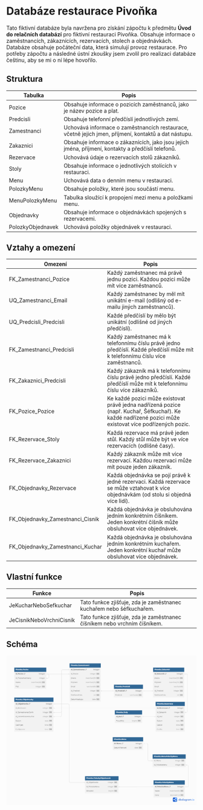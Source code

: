 # Databáze restaurace Pivoňka

Tato fiktivní databáze byla navržena pro získání zápočtu k předmětu **Úvod do relačních databází** pro fiktivní restauraci Pivoňka. Obsahuje informace o zaměstnancích, zákaznících, rezervacích, stolech a objednávkách. Databáze obsahuje počáteční data, která simulují provoz restaurace. Pro potřeby zápočtu a následné ústní zkoušky jsem zvolil pro realizaci databáze češtinu, aby se mi o ní lépe hovořilo.

## Struktura
| Tabulka           | Popis                                                                                                |
|-------------------|------------------------------------------------------------------------------------------------------|
| Pozice            | Obsahuje informace o pozicích zaměstnanců, jako je název pozice a plat.                              |
| Predcisli         | Obsahuje telefonní předčíslí jednotlivých zemí.                                                      |
| Zamestnanci       | Uchovává informace o zaměstnancích restaurace, včetně jejich jmen, příjmení, kontaktů a dat nástupu. |
| Zakaznici         | Obsahuje informace o zákaznících, jako jsou jejich jména, příjmení, kontakty a předčíslí telefonů.   |
| Rezervace         | Uchovává údaje o rezervacích stolů zákazníků.                                                        |
| Stoly             | Obsahuje informace o jednotlivých stolících v restauraci.                                            |
| Menu              | Uchovává data o denním menu v restauraci.                                                            |
| PolozkyMenu       | Obsahuje položky, které jsou součástí menu.                                                          |
| MenuPolozkyMenu   | Tabulka sloužící k propojení mezi menu a položkami menu.                                             |
| Objednavky        | Obsahuje informace o objednávkách spojených s rezervacemi.                                           |
| PolozkyObjednavek | Uchovává položky objednávek v restauraci.                                                            |

## Vztahy a omezení
| Omezení                             | Popis                                                                                                                                                   |
|-------------------------------------|---------------------------------------------------------------------------------------------------------------------------------------------------------|
| FK_Zamestnanci_Pozice               | Každý zaměstnanec má právě jednu pozici. Každou pozici může mít více zaměstnanců.                                                                       |
| UQ_Zamestnanci_Email                | Každý zaměstnanec by měl mít unikátní e-mail (odlišný od e-mailu jiných zaměstnanců).                                                                   |
| UQ_Predcisli_Predcisli              | Každé předčíslí by mělo být unikátní (odlišné od jiných předčíslí).                                                                                     |
| FK_Zamestnanci_Predcisli            | Každý zaměstnanec má k telefonnímu číslu právě jedno předčíslí. Každé předčíslí může mít k telefonnímu číslu více zaměstnanců.                          |
| FK_Zakaznici_Predcisli              | Každý zákazník má k telefonnímu číslu právě jedno předčíslí. Každé předčíslí může mít k telefonnímu číslu více zákazníků.                               |
| FK_Pozice_Pozice                    | Ke každé pozici může existovat právě jedna nadřízená pozice (např. Kuchař, Šéfkuchař). Ke každé nadřízené pozici může existovat více podřízených pozic. |
| FK_Rezervace_Stoly                  | Každá rezervace má právě jeden stůl. Každý stůl může být ve více rezervacích (odlišné časy).                                                            |
| FK_Rezervace_Zakaznici              | Každý zákazník může mít více rezervací. Každou rezervaci může mít pouze jeden zákazník.                                                                 |
| FK_Objednavky_Rezervace             | Každá objednávka se pojí právě k jedné rezervaci. Každá rezervace se může vztahovat k více objednávkám (od stolu si objedná více lidí).                 |
| FK_Objednavky_Zamestnanci_Cisnik    | Každá objednávka je obsluhována jedním konkrétním číšníkem. Jeden konkrétní číšník může obsluhovat více objednávek.                                     |
| FK_Objednavky_Zamestnanci_Kuchar    | Každá objednávka je obsluhována jedním konkrétním kuchařem. Jeden konkrétní kuchař může obsluhovat více objednávek.                                     |

## Vlastní funkce
| Funkce                            | Popis                                                                                                 |
|-----------------------------------|-------------------------------------------------------------------------------------------------------|
| JeKucharNeboSefkuchar             | Tato funkce zjišťuje, zda je zaměstnanec kuchařem nebo šéfkuchařem.                                   |
| JeCisnikNeboVrchniCisnik          | Tato funkce zjišťuje, zda je zaměstnanec číšníkem nebo vrchním číšníkem.                              |

## Schéma
![](sql/scheme.png)